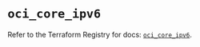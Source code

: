 # `oci_core_ipv6`

Refer to the Terraform Registry for docs: [`oci_core_ipv6`](https://registry.terraform.io/providers/hashicorp/oci/7.19.0/docs/resources/core_ipv6).
